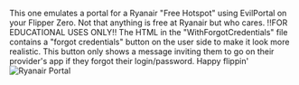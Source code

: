 This one emulates a portal for a Ryanair "Free Hotspot" using EvilPortal on your Flipper Zero.
Not that anything is free at Ryanair but who cares.
!!FOR EDUCATIONAL USES ONLY!!
The HTML in the "WithForgotCredentials" file contains a "forgot credentials" button on the user side to make it look more realistic. This button only shows a message inviting them to go on their provider's app if they forgot their login/password.
Happy flippin'
![Ryanair Portal](https://zupimages.net/up/23/31/2vxa.png)

